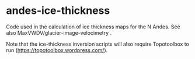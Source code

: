 # andes-ice-thickness
Code used in the calculation of ice thickness maps for the N Andes. See also MaxVWDV/glacier-image-velocimetry .

Note that the ice-thickness inversion scripts will also require Topotoolbox to run (https://topotoolbox.wordpress.com/).
